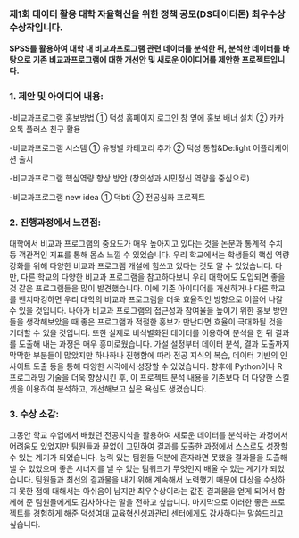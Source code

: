 ### 제1회 데이터 활용 대학 자율혁신을 위한 정책 공모(DS데이터톤) 최우수상 수상작입니다. 

**SPSS를 활용하여 대학 내 비교과프로그램 관련 데이터를 분석한 뒤, 분석한 데이터를 바탕으로 기존 비교과프로그램에 대한 개선안 및 새로운 아이디어를 제안한 프로젝트입니다.**

### 1. 제안 및 아이디어 내용:

-비교과프로그램 홍보방법
① 덕성 홈페이지 로그인 창 옆에 홍보 배너 설치
② 카카오톡 플러스 친구 활용

-비교과프로그램 시스템
① 유형별 카테고리 추가
② 덕성 통합&De:light 어플리케이션 출시

-비교과프로그램 핵심역량 향상 방안
(창의성과 시민정신 역량을 중심으로)

-비교과프로그램 new idea
① 덕bti
② 전공심화 프로젝트

### 2. 진행과정에서 느낀점: 
대학에서 비교과 프로그램의 중요도가 매우 높아지고 있다는 것을 논문과 통계적 수치 등 객관적인 지표를 통해 몸소 느낄 수 있었습니다. 우리 학교에서는 학생들의 핵심 역량 강화를 위해 다양한 비교과 프로그램 개설에 힘쓰고 있다는 것도 알 수 있었습니다. 다만, 다른 학교의 다양한 비교과 프로그램을 참고하다보니 우리 대학에도 도입되면 좋을 것 같은 프로그램들을 많이 발견했습니다. 이에 기존 아이디어를 개선하거나 다른 학교를 벤치마킹하면 우리 대학의 비교과 프로그램을 더욱 효율적인 방향으로 이끌어 나갈 수 있을 것입니다. 나아가 비교과 프로그램의 접근성과 참여율을 높이기 위한 홍보 방안들을 생각해보았을 때 좋은 프로그램과 적절한 홍보가 만난다면 효율이 극대화될 것을 기대할 수 있을 것입니다.
또한 실제로 비식별화된 데이터를 이용하여 분석을 한 뒤 결과를 도출해 내는 과정은 매우 흥미로웠습니다. 가설 설정부터 데이터 분석, 결과 도출까지 막막한 부분들이 많았지만 하나하나 진행함에 따라 전공 지식의 복습, 데이터 기반의 인사이트 도출 등을 통해 다양한 시각에서 성장할 수 있었습니다. 향후에 Python이나 R 프로그래밍 기술을 더욱 향상시킨 후, 이 프로젝트 분석 내용을 기존보다 더 다양한 스킬셋을 이용하여 분석하고, 개선해보고 싶은 욕심도 생겼습니다.
### 3. 수상 소감:
그동안 학교 수업에서 배웠던 전공지식을 활용하여 새로운 데이터를 분석하는 과정에서 어려움도 있었지만 팀원들과 끝없이 고민하여 결과를 도출한 과정에서 스스로도 성장할 수 있는 계기가 되었습니다. 능력 있는 팀원들 덕분에 혼자라면 못했을 결과물을 도출해낼 수 있었으며 좋은 시너지를 낼 수 있는 팀워크가 무엇인지 배울 수 있는 계기가 되었습니다. 팀원들과 최선의 결과물을 내기 위해 계속해서 노력했기 때문에 대상을 수상하지 못한 점에 대해서는 아쉬움이 남지만 최우수상이라는 값진 결과물을 얻게 되어서 함께해 준 팀원들에게도 감사하다는 말을 전하고 싶습니다. 마지막으로 이러한 좋은 프로젝트를 경험하게 해준 덕성여대 교육혁신성과관리 센터에게도 감사하다는 말씀드리고 싶습니다.

